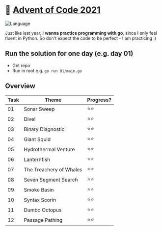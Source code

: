 # 🎄 [Advent of Code 2021](https://adventofcode.com/2021/)

![Language](https://badgen.net/badge/Language/Go/blue)


Just like last year, I **wanna practice programming with go**, since I only feel fluent in Python.
So don't expect the code to be perfect - I am practicing :)

## Run the solution for one day (e.g. day 01)

* Get repo
* Run in root e.g. `go run 01/main.go`

## Overview

| Task 	| Theme                	  | Progress?  	|
|------	|------------------------ |-----------	|
| 01   	| Sonar Sweep          	  | ⭐️⭐️        	|
| 02   	| Dive!                	  | ⭐️⭐️        	|
| 03   	| Binary Diagnostic    	  | ⭐️⭐️        	|
| 04   	| Giant Squid          	  | ⭐️⭐️        	|
| 05   	| Hydrothermal Venture 	  | ⭐️⭐️        	|
| 06   	| Lanternfish          	  | ⭐️⭐️        	|
| 07   	| The Treachery of Whales | ⭐️⭐️        	|
| 08   	| Seven Segment Search    | ⭐️⭐️         	|
| 09   	| Smoke Basin             | ⭐️⭐️         	|
| 10   	| Syntax Scorin           | ⭐️⭐️         	|
| 11   	| Dumbo Octopus           | ⭐️⭐️         	|
| 12   	| Passage Pathing         | ⭐️⭐️         	|
